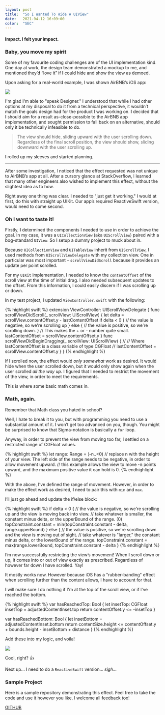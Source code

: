 ```yaml
---
layout: post
title:  "So I Wanted To Hide A UIView"
date:   2021-04-12 16:09:00
color:  "SEC"
---
```


#### Impact. I felt your impact.

### Baby, you move my spirit

Some of my favourite coding challenges are of the UI implementation kind. One day at work, the design team demonstrated a mockup to me, and mentioned they’d “love it” if I could hide and show the view as demoed. 

Upon asking for a real-world example, I was shown AirBNB’s iOS app:

<img src="{{site.baseUrl}}/assets/img/parallax.gif"/>

I'm glad I'm able to "speak Designer." I understood that while I had other options at my disposal to do it from a technical perspective, it wouldn’t match the goals design had for the product I was working on. I decided that I should aim for a result as-close-possible to the AirBNB app implementation, and sought permission to fall back on an alternative, should only it be technically infeasible to do.

>The view should hide, sliding upward with the user scrolling down. Regardless of the final scroll position, the view should show, sliding downward with the user scrolling up.

I rolled up my sleeves and started planning.

---

After some investigation, I noticed that the effect requested was not unique to AirBNB’s app at all. After a cursory glance at StackOverflow, I learned that many other engineers also wished to implement this effect, without the slightest idea as to how.

Right away one thing was clear. I needed to "just get it working." I would at first, do this with straight up UIKit. Our app’s required ReactiveSwift version, would need to come second.

### Oh I want to taste it!

Firstly, I determined the components I needed to use in order to achieve the goal. In my case, it was a `UICollectionView` (aka `UIScrollView`) paired with a bog-standard `UIView`. So I setup a dummy project to muck about in.

Because `UICollectionView` and `UITableView` inherit from `UIScrollView`, I used methods from `UIScrollViewDelegate` with my collection view. One in particular was most important - `scrollViewDidScroll` because it provides an update per point scrolled. 

For my `UIKit` implementation, I needed to know the `contentOffset` of the scroll view at the time of initial drag. I also needed subsequent updates to the offset. From this information, I could easily discern if I was scrolling up or down.

In my test project, I updated `ViewController.swift` with the following:

{% highlight swift %}
extension ViewController: UIScrollViewDelegate {
  func scrollViewDidScroll(_ scrollView: UIScrollView) {
    let delta = scrollView.contentOffset.y - lastContentOffset
    if delta < 0 {
       // the value is negative, so we're scrolling up
    } else {
       // the value is positive, so we're scrolling down.
    }
    // This makes the + or - number quite small.
    lastContentOffset = scrollView.contentOffset.y
}
  func scrollViewDidBeginDragging(_ scrollView: UIScrollView) {
    //
    // Where lastContentOffset is a class variable of type CGFloat
    //
    lastContentOffset = scrollView.contentOffset.y
  }
}
{% endhighlight %}

If I scrolled now, the effect would _only somewhat_ work as desired. It would hide when the user scrolled down, but it would only show again when the user scrolled _all the way up_. I figured that I needed to restrict the movement of the view, in order to meet the requirements.

This is where some basic math comes in.

### Math, again.

Remember that Math class you hated in school? 

Well, I hate to break it to you, but with programming you need to use a substantial amount of it. I won’t get too advanced on you, though. You might be surprised to know that Sigma-notation is basically a `for` loop.

Anyway, in order to prevent the view from moving too far, I settled on a restricted range of CGFloat values.

{% highlight swift %}
let range: Range<CGFloat> = (-n..<0) 
// replace n with the height of your view. The left side of the range needs to be negative, in order to allow movement upward.
// this example allows the view to move -n points upward, and the maximum positive value it can hold is 0.
{% endhighlight %}

With the above, I’ve defined the range of movement. However, in order to make the effect work as desired, I need to pair this with `min` and `max`. 

I’ll just go ahead and update the if/else block:

{% highlight swift %}
if delta < 0 {
  // the value is negative, so we're scrolling up and the view is moving back into view.
  // take whatever is smaller, the constant minus delta, or the upperBound of the range. (0)
  topConstraint.constant = min(topConstraint.constant - delta, range.upperBound)
} else {
  // the value is positive, so we're scrolling down and the view is moving out of sight.
  // take whatever is "larger," the constant minus delta, or the lowerBound of the range.
  topConstraint.constant = max(range.lowerBound, topConstraint.constant - delta
}
{% endhighlight %}

I’m now successfully restricting the view’s movement! When I scroll down or up, it comes into or out of view exactly as prescribed. Regardless of however far down I have scrolled. Yay!

It mostly works now. However because iOS has a "rubber-banding" effect when scrolling further than the content allows, I have to account for that.

I will make sure I do nothing if I'm at the top of the scroll view, or if I've reached the bottom.

{% highlight swift %}
var hasReachedTop: Bool {
  let insetTop: CGFloat
  insetTop = adjustedContentInset.top
  return contentOffset.y <= -insetTop
}

var hasReachedBottom: Bool {
  let insetBottom = adjustedContentInset.bottom
  return contentSize.height <= contentOffset.y + bounds.height - insetBottom + distance
}
{% endhighlight %}

Add these into my logic, and voila!

<img src="{{ site.baseUrl }}/assets/img/voila.gif"/>

Cool, right? 👍

Next up... I need to do a `ReactiveSwift` version... _sigh..._

### Sample Project

Here is a sample repository demonstrating this effect. Feel free to take the code and use it however you like. I welcome all feedback too!

[GITHUB](https://github.com/topLayoutGuide/ios-parallax-view)
